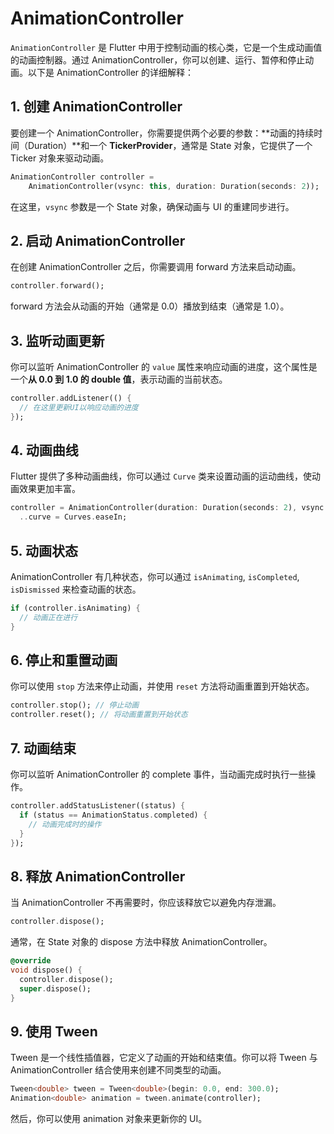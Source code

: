 # AnimationController

`AnimationController` 是 Flutter 中用于控制动画的核心类，它是一个生成动画值的动画控制器。通过 AnimationController，你可以创建、运行、暂停和停止动画。以下是 AnimationController 的详细解释：

## 1. 创建 AnimationController

要创建一个 AnimationController，你需要提供两个必要的参数：**动画的持续时间（Duration）**和一个 **TickerProvider**，通常是 State 对象，它提供了一个 Ticker 对象来驱动动画。

```dart
AnimationController controller = 
    AnimationController(vsync: this, duration: Duration(seconds: 2));
```

在这里，`vsync` 参数是一个 State 对象，确保动画与 UI 的重建同步进行。

## 2. 启动 AnimationController

在创建 AnimationController 之后，你需要调用 forward 方法来启动动画。

```dart
controller.forward();
```

forward 方法会从动画的开始（通常是 0.0）播放到结束（通常是 1.0）。

## 3. 监听动画更新

你可以监听 AnimationController 的 `value` 属性来响应动画的进度，这个属性是一个**从 0.0 到 1.0 的 double 值**，表示动画的当前状态。

```dart
controller.addListener(() {
  // 在这里更新UI以响应动画的进度
});
```

## 4. 动画曲线

Flutter 提供了多种动画曲线，你可以通过 `Curve` 类来设置动画的运动曲线，使动画效果更加丰富。

```dart
controller = AnimationController(duration: Duration(seconds: 2), vsync: this, lowerBound: 0.0, upperBound: 1.0)
  ..curve = Curves.easeIn;
```

## 5. 动画状态

AnimationController 有几种状态，你可以通过 `isAnimating`, `isCompleted`, `isDismissed` 来检查动画的状态。

```dart
if (controller.isAnimating) {
  // 动画正在进行
}
```

## 6. 停止和重置动画

你可以使用 `stop` 方法来停止动画，并使用 `reset` 方法将动画重置到开始状态。

```dart
controller.stop(); // 停止动画
controller.reset(); // 将动画重置到开始状态
```

## 7. 动画结束

你可以监听 AnimationController 的 complete 事件，当动画完成时执行一些操作。

```dart
controller.addStatusListener((status) {
  if (status == AnimationStatus.completed) {
    // 动画完成时的操作
  }
});
```

## 8. 释放 AnimationController

当 AnimationController 不再需要时，你应该释放它以避免内存泄漏。

```dart
controller.dispose();
```

通常，在 State 对象的 dispose 方法中释放 AnimationController。

```dart
@override
void dispose() {
  controller.dispose();
  super.dispose();
}
```

## 9. 使用 Tween

Tween 是一个线性插值器，它定义了动画的开始和结束值。你可以将 Tween 与 AnimationController 结合使用来创建不同类型的动画。

```dart
Tween<double> tween = Tween<double>(begin: 0.0, end: 300.0);
Animation<double> animation = tween.animate(controller);
```

然后，你可以使用 animation 对象来更新你的 UI。
